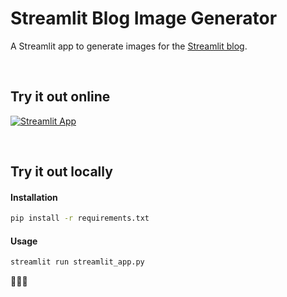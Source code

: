 # Streamlit Blog Image Generator

A Streamlit app to generate images for the [Streamlit blog](https://blog.streamlit.io).

&nbsp;

## Try it out online

[![Streamlit App](https://static.streamlit.io/badges/streamlit_badge_black_white.svg)](https://image-generator.streamlit.app)

&nbsp;

## Try it out locally

#### Installation

```sh
pip install -r requirements.txt
```

#### Usage

```python
streamlit run streamlit_app.py
```

🎈🎈🎈
